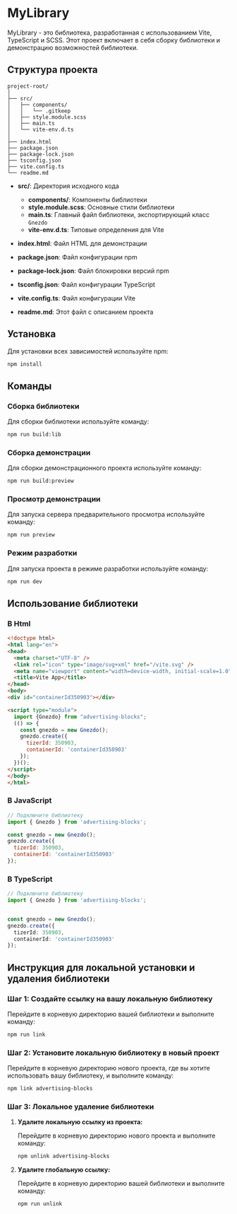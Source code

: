 # MyLibrary

MyLibrary - это библиотека, разработанная с использованием Vite, TypeScript и SCSS. Этот проект включает в себя сборку библиотеки и демонстрацию возможностей библиотеки.

## Структура проекта

```
project-root/
│
├── src/
│   ├── components/
│   │   └── .gitkeep
│   ├── style.module.scss
│   ├── main.ts
│   └── vite-env.d.ts
│
├── index.html
├── package.json
├── package-lock.json
├── tsconfig.json
├── vite.config.ts
└── readme.md
```

- **src/**: Директория исходного кода
    - **components/**: Компоненты библиотеки
    - **style.module.scss**: Основные стили библиотеки
    - **main.ts**: Главный файл библиотеки, экспортирующий класс `Gnezdo`
    - **vite-env.d.ts**: Типовые определения для Vite

- **index.html**: Файл HTML для демонстрации
- **package.json**: Файл конфигурации npm
- **package-lock.json**: Файл блокировки версий npm
- **tsconfig.json**: Файл конфигурации TypeScript
- **vite.config.ts**: Файл конфигурации Vite
- **readme.md**: Этот файл с описанием проекта

## Установка

Для установки всех зависимостей используйте npm:

```bash
npm install
```

## Команды

### Сборка библиотеки

Для сборки библиотеки используйте команду:

```bash
npm run build:lib
```

### Сборка демонстрации

Для сборки демонстрационного проекта используйте команду:

```bash
npm run build:preview
```

### Просмотр демонстрации

Для запуска сервера предварительного просмотра используйте команду:

```bash
npm run preview
```

### Режим разработки

Для запуска проекта в режиме разработки используйте команду:

```bash
npm run dev
```

## Использование библиотеки

### В Html

```html
<!doctype html>
<html lang="en">
<head>
  <meta charset="UTF-8" />
  <link rel="icon" type="image/svg+xml" href="/vite.svg" />
  <meta name="viewport" content="width=device-width, initial-scale=1.0" />
  <title>Vite App</title>
</head>
<body>
<div id="containerId350903"></div>

<script type="module">
  import {Gnezdo} from "advertising-blocks";
  (() => {
    const gnezdo = new Gnezdo();
    gnezdo.create({
      tizerId: 350903,
      containerId: 'containerId350903'
    });
  })();
</script>
</body>
</html>

```

### В JavaScript

```javascript
// Подключите библиотеку
import { Gnezdo } from 'advertising-blocks';

const gnezdo = new Gnezdo();
gnezdo.create({
  tizerId: 350903,
  containerId: 'containerId350903'
});

```

### В TypeScript

```typescript
// Подключите библиотеку
import { Gnezdo } from 'advertising-blocks';


const gnezdo = new Gnezdo();
gnezdo.create({
  tizerId: 350903,
  containerId: 'containerId350903'
});
```

## Инструкция для локальной установки и удаления библиотеки

### Шаг 1: Создайте ссылку на вашу локальную библиотеку

Перейдите в корневую директорию вашей библиотеки и выполните команду:

```bash
npm run link
```

### Шаг 2: Установите локальную библиотеку в новый проект

Перейдите в корневую директорию нового проекта, где вы хотите использовать вашу библиотеку, и выполните команду:

```bash
npm link advertising-blocks
```

### Шаг 3: Локальное удаление библиотеки

1. **Удалите локальную ссылку из проекта:**

   Перейдите в корневую директорию нового проекта и выполните команду:

   ```bash
   npm unlink advertising-blocks
   ```

2. **Удалите глобальную ссылку:**

   Перейдите в корневую директорию вашей библиотеки и выполните команду:

   ```bash
   npm run unlink
   ```